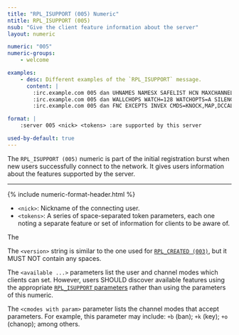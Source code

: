 ```yaml
---
title: "RPL_ISUPPORT (005) Numeric"
ntitle: RPL_ISUPPORT (005)
nsub: "Give the client feature information about the server"
layout: numeric

numeric: "005"
numeric-groups:
    - welcome

examples:
    - desc: Different examples of the `RPL_ISUPPORT` message.
      content: |
        :irc.example.com 005 dan UHNAMES NAMESX SAFELIST HCN MAXCHANNELS=40 CHANLIMIT=#:40 MAXLIST=b:60,e:60,I:60 NICKLEN=30 CHANNELLEN=32 TOPICLEN=307 KICKLEN=307 AWAYLEN=307 MAXTARGETS=20 :are supported by this server
        :irc.example.com 005 dan WALLCHOPS WATCH=128 WATCHOPTS=A SILENCE=15 MODES=12 CHANTYPES=# PREFIX=(qaohv)~&@%+ CHANMODES=beI,kfL,lj,psmntirRcOAQKVCuzNSMTGZ NETWORK=ExampleNet CASEMAPPING=ascii EXTBAN=~,qjncrRa ELIST=MNUCT STATUSMSG=~&@%+ :are supported by this server
        :irc.example.com 005 dan FNC EXCEPTS INVEX CMDS=KNOCK,MAP,DCCALLOW,USERIP,STARTTLS :are supported by this server

format: |
    :server 005 <nick> <tokens> :are supported by this server

used-by-default: true
---
```

The `RPL_ISUPPORT (005)` numeric is part of the initial registration burst when new users successfully connect to the network. It gives users information about the features supported by the server.

-----

{% include numeric-format-header.html %}

- `<nick>`: Nickname of the connecting user.
- `<tokens>`: A series of space-separated token parameters, each one noting a separate feature or set of information for clients to be aware of.

The














<!-- Modern text below, use it to inspire new text  v

As the maximum number of message parameters to any reply is 15, the maximum number of `RPL_ISUPPORT` tokens that can be advertised is 13. To counter this, a server MAY issue multiple `RPL_ISUPPORT` numerics. A server MUST issue at least one `RPL_ISUPPORT` numeric after client registration has completed. It MUST be issued before further commands from the client are processed.

When clients send a [`VERSION`](#version-message) command to an external server (i.e. not the one they're currently connected to), they receive the appropriate information from that server. That external server's `ISUPPORT` tokens are sent to the client using the `105` (`RPL_REMOTEISUPPORT`) numeric instead of `005`, to ensure that clients don't process and start using these tokens sent by an external server. The format of the `105` message is exactly the same as `RPL_ISUPPORT` – the numeric itself is the only difference.

A token is of the form `PARAMETER`, `PARAMETER=VALUE` or `-PARAMETER`. Servers MUST send the parameter as upper-case text.

Tokens of the form `PARAMETER` or `PARAMETER=VALUE` are used to advertise features or information to clients. A parameter MAY have a default value and value MAY be empty when sent by servers. Unless otherwise stated, when a parameter contains a value, the value MUST be treated as being case sensitive. The value MAY contain multiple fields, if this is the case the fields SHOULD be delimited with a comma character `(",", 0x2C)`.

If the value of a parameter changes, the server SHOULD re-advertise the parameter with the new value in an `RPL_ISUPPORT` reply. An example of this is a client becoming an [IRC operator](#oper-message) and their [`CHANLIMIT`](#chanlimit-parameter) changing.

Tokens of the form `-PARAMETER` are used to negate a previously specified parameter. If the client receives a token like this, the client MUST consider that parameter to be removed and revert to the behaviour that would occur if the parameter was not specified. The client MUST act as though the paramater is no longer advertised to it. These tokens are intended to allow servers to change their features without disconnecting clients. Tokens of this form MUST NOT contain a value field.

The server MAY negate parameters which have not been previously advertised; in this case, the client MUST ignore the token.

A single `RPL_ISUPPORT` reply MUST NOT contain the same parameter multiple times nor advertise and negate the same parameter. However, the server is free to advertise or negate the same parameter in separate replies. -->



The `<version>` string is similar to the one used for [`RPL_CREATED (003)`](003.html), but it MUST NOT contain any spaces.

The `<available ...>` parameters list the user and channel modes which clients can set. However, users SHOULD discover available features using the appropriate [`RPL_ISUPPORT` parameters](https://modern.ircdocs.horse/#rplisupport-parameters) rather than using the parameters of this numeric.

The `<cmodes with param>` parameter lists the channel modes that accept parameters. For example, this parameter may include: `+b` (ban); `+k` (key); `+o` (chanop); among others.
